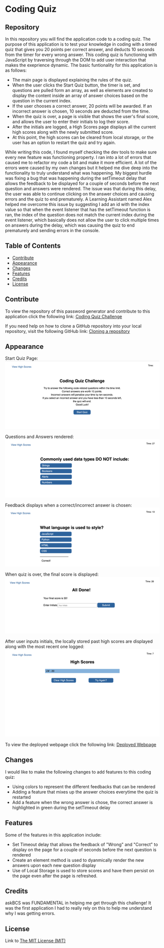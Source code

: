 # Coding Quiz

## Repository

In this repository you will find the application code to a coding quiz. The purpose of this application is to test your knowledge in coding with a timed quiz that gives you 20 points per correct answer, and deducts 10 seconds from the timer for every wrong answer. This coding quiz is functioning with JavaScript by traversing through the DOM to add user interaction that makes the exeprience dynamic. The basic funtionality for this application is as follows:

- The main page is displayed explaining the rules of the quiz. 
- When the user clicks the Start Quiz button, the timer is set, and questions are pulled form an array, as well as elements are created to display the content inside an array of answer choices based on the question in the current index. 
- If the user chooses a correct answer, 20 points will be awarded. If an incorrect answer is chosen, 10 seconds are deducted from the time.
- When the quiz is over, a page is visible that shows the user's final score, and allows the user to enter their initials to log their score.
- After the initials are logged, a High Scores page displays all the current high scores along with the newly submitted score.
- At this point, the high scores can be cleared from local storage, or the user has an option to restart the quiz and try again.

While writing this code, I found myself checking the dev tools to make sure every new feature was functioning property. I ran into a lot of errors that caused me to refactor my code a bit and make it more efficient. A lot of the errors were caused by my own changes but it helped me dive deep into the functionality to truly understand what was happening. My biggest hurdle was fixing a bug that was happening during the setTimeout delay that allows the feedback to be displayed for a couple of seconds before the next question and answers were rendered. The issue was that during this delay, the user was able to continue clicking on the answer choices and causing errors and the quiz to end prematurely. A Learning Assistant named Alex helped me overcome this issue by suggesting I add an id with the index value so that when the event listener that has the setTimeout function is ran, the index of the question does not match the current index during the event listener, which basically does not allow the user to click multiple times on answers during the delay, which was causing the quiz to end prematurely and sending errors in the console.

## Table of Contents

- [Contribute](#contribute)
- [Appearance](#appearance)
- [Changes](#changes)
- [Features](#features)
- [Credits](#credits)
- [License](#license)

## Contribute

To view the repository of this password generator and contribute to this application click the following link:  [Coding Quiz Challenge](https://github.com/lmansilla92/coding-quiz-challenge)

If you need help on how to clone a GitHub repository into your local repository, visit the following GitHub link: [Cloning a repository](https://docs.github.com/en/repositories/creating-and-managing-repositories/cloning-a-repository) 

## Appearance

Start Quiz Page:
    ![Start Quiz](assets/images/start-quiz.png)

Questions and Answers rendered:
    ![Question Render](assets/images/question-render.png)

Feedback displays when a correct/incorrect answer is chosen:
    ![Feedback](assets/images/feedback-render.png)

When quiz is over, the final score is displayed:
    ![Quiz End](assets/images/quiz-end.png)

After user inputs initials, the locally stored past high scores are displayed along with the most recent one logged:
    ![High Scores](assets/images/high-score-render.png)

To view the deployed webpage click the following link: [Deployed Webpage](https://lmansilla92.github.io/coding-quiz-challenge)

## Changes

I would like to make the following changes to add features to this coding quiz:

- Using colors to represent the different feedbacks that can be rendered
- Adding a feature that mixes up the answer choices everytime the quiz is restarted
- Add a feature when the wrong answer is chose, the correct answer is highlighted in green during the setTimeout delay


## Features

Some of the features in this application include:

- Set Timeout delay that allows the feedback of "Wrong" and "Correct" to display on the page for a couple of seconds before the next question is rendered
- Create an element method is used to dyanmically render the new answers upon each new question display
- Use of Local Storage is used to store scores and have them persist on the page even after the page is refreshed.

## Credits

askBCS was FUNDAMENTAL in helping me get through this challenge! It was the first application I had to really rely on this to help me understand why I was getting errors. 

## License

Link to [The MIT License (MIT)](https://github.com/lmansilla92/coding-quiz-challenge/blob/main/LICENSE)